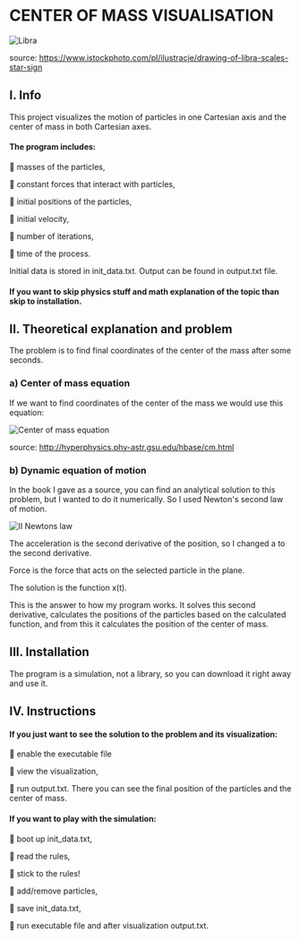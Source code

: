 
# CENTER OF MASS VISUALISATION
![Libra](https://media.istockphoto.com/id/618420050/vector/justice-scale-vector-illustration.jpg?s=612x612&w=0&k=20&c=uKT5agD87TJa_92DOoNFVS_FhuXu-73vmar-H8eXL8E=)

source: https://www.istockphoto.com/pl/ilustracje/drawing-of-libra-scales-star-sign



## I. Info

This project visualizes the motion of particles in one Cartesian axis and the center of mass in both Cartesian axes. 

#### The program includes:

🔹 masses of the particles,

🔹 constant forces that interact with particles,

🔹 initial positions of the particles,

🔹 initial velocity,

🔹 number of iterations,

🔹 time of the process.

Initial data is stored in init_data.txt. Output can be found in output.txt file.

#### If you want to skip physics stuff and math explanation of the topic than skip to installation.
## II. Theoretical explanation and problem
The problem is to find final coordinates of the center of the mass after some seconds.

### a) Center of mass equation
If we want to find coordinates of the center of the mass we would use this equation:

![Center of mass equation](https://i0.wp.com/www.learncram.com/wp-content/uploads/2020/09/center-of-mass-1.png?resize=325%2C215&ssl=1)


source: http://hyperphysics.phy-astr.gsu.edu/hbase/cm.html

### b) Dynamic equation of motion
In the book I gave as a source, you can find an analytical solution to this problem, but I wanted to do it numerically. So I used Newton's second law of motion.

![II Newtons law](https://drive.google.com/uc?id=1-OR6R0zPiZmErW_H5PS3TiAzb2lEtbaH)

The acceleration is the second derivative of the position, so I changed a to the second derivative. 

Force is the force that acts on the selected particle in the plane.

The solution is the function x(t).

This is the answer to how my program works. It solves this second derivative, calculates the positions of the particles based on the calculated function, and from this it calculates the position of the center of mass.



## III. Installation
The program is a simulation, not a library, so you can download it right away and use it. 
## IV. Instructions
#### If you just want to see the solution to the problem and its visualization:

🔹 enable the executable file

🔹 view the visualization,

🔹 run output.txt. There you can see the final position of the particles and the center of mass.

#### If you want to play with the simulation:

🔹 boot up init_data.txt,

🔹 read the rules,

🔹 stick to the rules!

🔹 add/remove particles,

🔹 save init_data.txt,

🔹 run executable file and after visualization output.txt.
